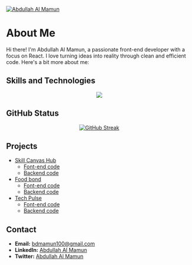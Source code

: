 [![Abdullah Al Mamun](https://raw.githubusercontent.com/aamamun24/aamamun24/main/images/banner.png "Abdullah Al Mamun")](https://www.linkedin.com/in/aamamun24/)

# About Me

Hi there! I'm Abdullah Al Mamun, a passionate front-end developer with a focus on React. I love turning ideas into reality through clean and efficient code. Here's a bit more about me:

## Skills and Technologies

<p align="center">
  <a href="https://skillicons.dev">
    <img src="https://skillicons.dev/icons?i=html,css,tailwind,js,react,mongodb,express,nodejs,figma,git,firebase,vercel" />
  </a>
</p>

## GitHub Status

<div align="center">
    <a href="https://git.io/streak-stats"><img src="https://github-readme-streak-stats.herokuapp.com?user=aamamun24&theme=dark&hide_border=true" alt="GitHub Streak" /></a>
</div>

## Projects

- [Skill Canvas Hub](https://skillcanvashub.web.app)
  - [Font-end code](https://github.com/aamamun24/skill-canvas-hub-client)
  - [Backend code](https://github.com/aamamun24/skill-canvas-hub-server)
- [Food bond](https://food-bond.web.app)
  - [Font-end code](https://github.com/aamamun24/skill-canvas-hub-server)
  - [Backend code](https://github.com/aamamun24/food-bond-server)
- [Tech Pulse](https://tech-pulses.web.app)
  - [Font-end code](https://github.com/aamamun24/tech-pulse-client)
  - [Backend code](https://github.com/aamamun24/tech-pulse-server)


## Contact

- **Email:** bdmamun100@gmail.com
- **LinkedIn:** [Abdullah Al Mamun](https://www.linkedin.com/in/aamamun24/)
- **Twitter:** [Abdullah Al Mamun](https://twitter.com/AAMamun24)
